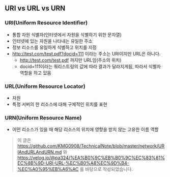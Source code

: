 ## URI vs URL vs URN
### URI(Uniform Resource Identifier)
* 통합 자원 식별자(인터넷에서 자원을 식별하기 위한 문자열)
* 인터넷에 있는 자원을 나타내는 유일한 주소
* 정보 리소스를 유일하게 식별하고 위치를 지정
* http://test.com/test.pdf?docid=111 이라는 주소는 URI이지만 URL은 아니다.
  - http://test.com/test.pdf 까지만 URL임(주소의 위치)
  * docid=111이라는 쿼리스트링의 값에 따라 결과가 달라지게됨, 따라서 식별자 역할을 하고 있음

### URL(Uniform Resource Locator)
* 자원
* 특정 서버의 한 리소스에 대해 구체적인 위치를 표현

### URN(Uniform Resource Name)
* 어떤 리소스가 있을 때 해당 리소스의 위치에 영향을 받지 않는 고유한 이름 역할

> 이 글은 https://github.com/KMG0908/TechnicalNote/blob/master/network/URIAndURLAndURN.md 와 
https://velog.io/@pa324/%EA%B0%9C%EB%B0%9C%EC%83%81%EC%8B%9D-URI-URL-%EC%B0%A8%EC%9D%B4-%EC%A0%95%EB%A6%AC 를 바탕으로 작성되었습니다.

